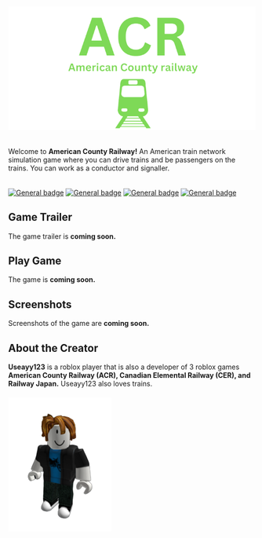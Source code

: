 ![alt text](https://raw.githubusercontent.com/Ishaanlikescandy/acr/main/ACR-removebg-preview.png)
######
Welcome to **American County Railway!** An American train network simulation game where you can drive trains and be passengers on the trains. You can work as a conductor and signaller.
######
[![General badge](https://img.shields.io/badge/Watch-Trailer-red.svg)]()
[![General badge](https://img.shields.io/badge/Play-ACR-success.svg)]()
[![General badge](https://img.shields.io/badge/View-Screenshots-yellow.svg)]()
[![General badge](https://img.shields.io/badge/Creators-Profile-informational.svg)](https://web.roblox.com/users/1634365729/profile)
## Game Trailer
The game trailer is **coming soon.**
## Play Game
The game is **coming soon.**
## Screenshots
Screenshots of the game are **coming soon.**
## About the Creator
**Useayy123** is a roblox player that is also a developer of 3 roblox games **American County Railway (ACR), Canadian Elemental Railway (CER), and Railway Japan.** Useayy123 also loves trains.
####
![alt text](https://raw.githubusercontent.com/Ishaanlikescandy/acr/main/useayy123-removebg-preview.png)
